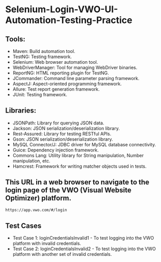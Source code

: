 # Selenium-Login-VWO-UI-Automation-Testing-Practice


  ## Tools:
  
  - Maven: Build automation tool.
  - TestNG: Testing framework.
  - Selenium: Web browser automation tool.
  - WebDriverManager: Tool for managing WebDriver binaries.
  - ReportNG: HTML reporting plugin for TestNG.
  - JCommander: Command line parameter parsing framework.
  - AspectJ: Aspect-oriented programming framework.
  - Allure: Test report generation framework.
  - JUnit: Testing framework.
 
  ## Libraries:
  
  - JSONPath: Library for querying JSON data.
  - Jackson: JSON serialization/deserialization library.
  - Rest-Assured: Library for testing RESTful APIs.
  - Gson: JSON serialization/deserialization library.
  - MySQL Connector/J: JDBC driver for MySQL database connectivity.
  - Guice: Dependency injection framework.
  - Commons Lang: Utility library for String manipulation, Number manipulation, etc.
  - Hamcrest: Framework for writing matcher objects used in tests.

## This URL in a web browser to navigate to the login page of the VWO (Visual Website Optimizer) platform.

````sh
https://app.vwo.com/#/login
`````

## Test Cases
- Test Case 1: loginCredentialsInvalid1 - To test logging into the VWO platform with  invalid credentials.
- Test Case 2: loginCredentialsInvalid2 - To test logging into the VWO platform with another set of invalid credentials.
               
